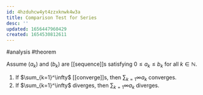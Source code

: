 ```yaml
---
id: 4hzduhcw4yt4zzxknwk4w3a
title: Comparison Test for Series
desc: ''
updated: 1656447960429
created: 1654530812611
---
```

#analysis #theorem 

Assume $(a_k)$ and $(b_k)$ are [[sequence]]s satisfying $0 \leq a_k \leq b_k$ for all $k \in \mathbb{N}$.
1. If $\sum_{k=1}^\infty$ [[converge]]s, then $\sum_{k=1}\infty a_k$ converges.
2. If $\sum_{k=1}^\infty$ diverges, then $\sum_{k=1}\infty a_k$ diverges.

